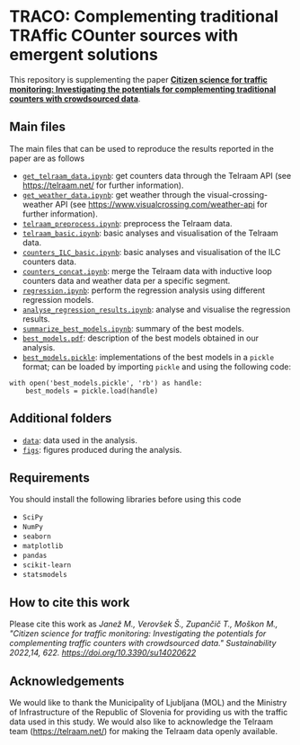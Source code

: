 # TRACO: Complementing traditional TRAffic COunter sources with emergent solutions

 This repository is supplementing the paper **[Citizen science for traffic monitoring: Investigating the potentials for complementing traditional counters with crowdsourced data](https://doi.org/10.3390/su14020622)**.


## Main files
The main files that can be used to reproduce the results reported in the paper are as follows
* [`get_telraam_data.ipynb`](get_telraam_data.ipynb): get counters data through the Telraam API (see https://telraam.net/ for further information).
* [`get_weather_data.ipynb`](get_weather_data.ipynb): get weather through the visual-crossing-weather API (see https://www.visualcrossing.com/weather-api for further information).
* [`telraam_preprocess.ipynb`](telraam_preprocess.ipynb): preprocess the Telraam data.
* [`telraam_basic.ipynb`](telraam_basic.ipynb): basic analyses and visualisation of the Telraam data.
* [`counters_ILC_basic.ipynb`](counters_ILC_basic.ipynb): basic analyses and visualisation of the ILC counters data.
* [`counters_concat.ipynb`](counters_concat.ipynb): merge the Telraam data with inductive loop counters data and weather data per a specific segment.
* [`regression.ipynb`](regression.ipynb): perform the regression analysis using different regression models.
* [`analyse_regression_results.ipynb`](analyse_regression_results.ipynb): analyse and visualise the regression results.
* [`summarize_best_models.ipynb`](summarize_best_models.ipynb): summary of the best models.
* [`best_models.pdf`](best_models.pdf): description of the best models obtained in our analysis.
* [`best_models.pickle`](best_models.pickle): implementations of the best models in a `pickle` format; can be loaded by importing `pickle` and using the following code:
```
with open('best_models.pickle', 'rb') as handle:
    best_models = pickle.load(handle)
```

## Additional folders
* [`data`](/data/): data used in the analysis.
* [`figs`](/figs/): figures produced during the analysis.


## Requirements
You should install the following libraries before using this code 
* `SciPy`
* `NumPy`
* `seaborn`
* `matplotlib`
* `pandas`
* `scikit-learn`
* `statsmodels`

## How to cite this work
Please cite this work as *Janež M., Verovšek Š., Zupančič T., Moškon M., "Citizen science for traffic monitoring: Investigating the potentials for complementing traffic counters with crowdsourced data." Sustainability 2022,14, 622. https://doi.org/10.3390/su14020622*

## Acknowledgements
We would like to thank the Municipality of Ljubljana (MOL) and the Ministry of Infrastructure of the Republic of Slovenia for providing us with the traffic data used in this study. We would also like to acknowledge the Telraam team (https://telraam.net/) for making the Telraam data openly available.
